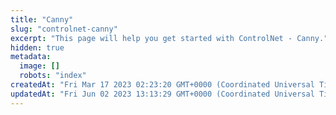 ```yaml
---
title: "Canny"
slug: "controlnet-canny"
excerpt: "This page will help you get started with ControlNet - Canny."
hidden: true
metadata: 
  image: []
  robots: "index"
createdAt: "Fri Mar 17 2023 02:23:20 GMT+0000 (Coordinated Universal Time)"
updatedAt: "Fri Jun 02 2023 13:13:29 GMT+0000 (Coordinated Universal Time)"
---
```


